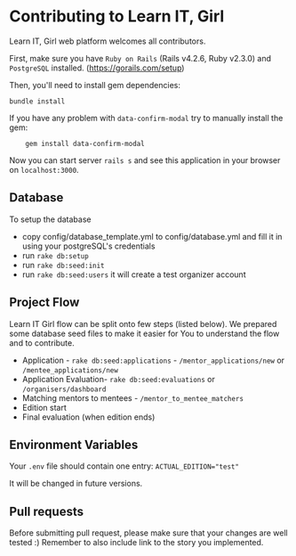 # Contributing to Learn IT, Girl

Learn IT, Girl web platform welcomes all contributors.

First, make sure you have `Ruby on Rails` (Rails v4.2.6, Ruby v2.3.0) and `PostgreSQL` installed. (https://gorails.com/setup)

Then, you'll need to install gem dependencies:

    bundle install

If you have any problem with `data-confirm-modal` try to manually install the gem:

		gem install data-confirm-modal

Now you can start server `rails s` and see this application in your browser on `localhost:3000`.

## Database

To setup the database

* copy config/database_template.yml to config/database.yml and fill it in using your postgreSQL's credentials
* run `rake db:setup`
* run `rake db:seed:init`
* run `rake db:seed:users` it will create a test organizer account

## Project Flow

Learn IT Girl flow can be split onto few steps (listed below). We prepared some
database seed files to make it easier for You to understand the flow and
to contribute.

* Application - `rake db:seed:applications` - `/mentor_applications/new`
  or `/mentee_applications/new`
* Application Evaluation-  `rake db:seed:evaluations` or `/organisers/dashboard`
* Matching mentors to mentees - `/mentor_to_mentee_matchers`
* Edition start
* Final evaluation (when edition ends)

## Environment Variables

Your `.env` file should contain one entry: `ACTUAL_EDITION="test"`

It will be changed in future versions.

## Pull requests

Before submitting pull request, please make sure that your changes are well tested :) Remember to also include link to the story you implemented.
